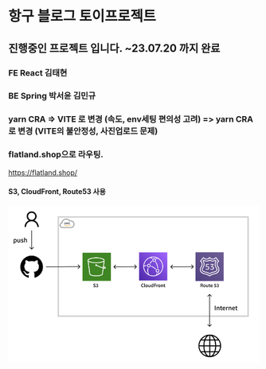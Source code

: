 # 항구 블로그 토이프로젝트

## 진행중인 프로젝트 입니다. ~23.07.20 까지 완료

### FE React 김태현

### BE Spring 박서윤 김민규

### yarn CRA => VITE 로 변경 (속도, env세팅 편의성 고려) => yarn CRA 로 변경 (VITE의 불안정성, 사진업로드 문제)

### flatland.shop으로 라우팅.

https://flatland.shop/

#### S3, CloudFront, Route53 사용

<img src="./src/lib/img/readme1.png">

